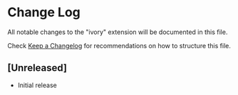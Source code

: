 # Change Log

All notable changes to the "ivory" extension will be documented in this file.

Check [Keep a Changelog](http://keepachangelog.com/) for recommendations on how to structure this file.

## [Unreleased]

- Initial release

